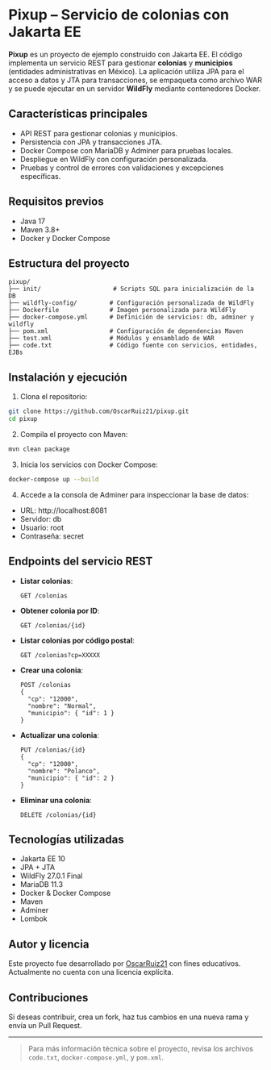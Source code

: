 # Pixup – Servicio de colonias con Jakarta EE

**Pixup** es un proyecto de ejemplo construido con Jakarta EE. El código implementa un servicio REST para gestionar **colonias** y **municipios** (entidades administrativas en México). La aplicación utiliza JPA para el acceso a datos y JTA para transacciones, se empaqueta como archivo WAR y se puede ejecutar en un servidor **WildFly** mediante contenedores Docker.

## Características principales

- API REST para gestionar colonias y municipios.
- Persistencia con JPA y transacciones JTA.
- Docker Compose con MariaDB y Adminer para pruebas locales.
- Despliegue en WildFly con configuración personalizada.
- Pruebas y control de errores con validaciones y excepciones específicas.

## Requisitos previos

- Java 17
- Maven 3.8+
- Docker y Docker Compose

## Estructura del proyecto

```
pixup/
├── init/                    # Scripts SQL para inicialización de la DB
├── wildfly-config/         # Configuración personalizada de WildFly
├── Dockerfile              # Imagen personalizada para WildFly
├── docker-compose.yml      # Definición de servicios: db, adminer y wildfly
├── pom.xml                 # Configuración de dependencias Maven
├── test.xml                # Módulos y ensamblado de WAR
├── code.txt                # Código fuente con servicios, entidades, EJBs
```

## Instalación y ejecución

1. Clona el repositorio:

```bash
git clone https://github.com/OscarRuiz21/pixup.git
cd pixup
```

2. Compila el proyecto con Maven:

```bash
mvn clean package
```

3. Inicia los servicios con Docker Compose:

```bash
docker-compose up --build
```

4. Accede a la consola de Adminer para inspeccionar la base de datos:

- URL: http://localhost:8081
- Servidor: db
- Usuario: root
- Contraseña: secret

## Endpoints del servicio REST

- **Listar colonias**:

  ```
  GET /colonias
  ```

- **Obtener colonia por ID**:

  ```
  GET /colonias/{id}
  ```

- **Listar colonias por código postal**:

  ```
  GET /colonias?cp=XXXXX
  ```

- **Crear una colonia**:

  ```
  POST /colonias
  {
    "cp": "12000",
    "nombre": "Normal",
    "municipio": { "id": 1 }
  }
  ```

- **Actualizar una colonia**:

  ```
  PUT /colonias/{id}
  {
    "cp": "12000",
    "nombre": "Polanco",
    "municipio": { "id": 2 }
  }
  ```

- **Eliminar una colonia**:

  ```
  DELETE /colonias/{id}
  ```

## Tecnologías utilizadas

- Jakarta EE 10
- JPA + JTA
- WildFly 27.0.1 Final
- MariaDB 11.3
- Docker & Docker Compose
- Maven
- Adminer
- Lombok

## Autor y licencia

Este proyecto fue desarrollado por [OscarRuiz21](https://github.com/OscarRuiz21) con fines educativos. Actualmente no cuenta con una licencia explícita.

## Contribuciones

Si deseas contribuir, crea un fork, haz tus cambios en una nueva rama y envía un Pull Request.

---

> Para más información técnica sobre el proyecto, revisa los archivos `code.txt`, `docker-compose.yml`, y `pom.xml`.
